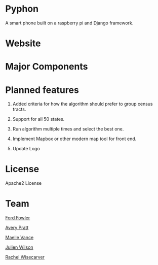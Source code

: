 # Pyphon
A smart phone built on a raspberry pi and Django framework.

# Website

# Major Components


# Planned features
1) Added criteria for how the algorithm should prefer to group census tracts.

2) Support for all 50 states.

3) Run algorithm multiple times and select the best one.

4) Implement Mapbox or other modern map tool for front end.

5) Update Logo

# License
Apache2 License

# Team
[Ford Fowler](https://github.com/fordf)

[Avery Pratt](https://github.com/averyprett)

[Maelle Vance](https://github.com/ellezv)

[Julien Wilson](https://github.com/julienawilson)

[Rachel Wisecarver](https://github.com/rwisecar)

